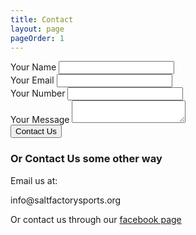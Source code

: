 ```yaml
---
title: Contact
layout: page
pageOrder: 1
---
```


<form action="https://getsimpleform.com/messages?form_api_token=a5bb705f3f3a953ef4702734dd9c7644" method="post"><!-- the redirect_to is optional, the form will redirect to the referrer on submission -->
<input type='hidden' name='redirect_to' value='http://www.saltfactorysports.org/pages/thanks>' />
<!-- all your input fields here.... -->
<div class="form-group">
	<label>Your Name</label>
	<input class="form-control" type='text' name='test' value=''/>
</div>
<div class="form-group">
<label>Your Email</label>
<input class="form-control" type='text' name='email' value=''/>
</div>
<div class="form-group">
<label>Your Number</label>
<input class="form-control" type='text' name='number' value=''/>
</div>
<div class="form-group">
	<label>Your Message</label>
	<textarea class="form-control" name="message"></textarea>
</div>
<input class="btn btn-success" type='submit' value='Contact Us' />
</form>

### Or Contact Us some other way
<p>Email us at:</p>
<label>info@saltfactorysports.org</label>
<p>Or contact us through our <a href="https://www.facebook.com/saltfactorysports">facebook page</a></p>
